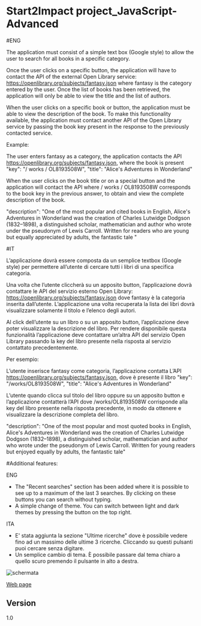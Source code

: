 # Start2Impact project_JavaScript-Advanced 

#ENG

The application must consist of a simple text box (Google style) to allow the user to search for all books in a specific category.

Once the user clicks on a specific button, the application will have to contact the API of the external Open Library service: https://openlibrary.org/subjects/fantasy.json where fantasy is the category entered by the user. Once the list of books has been retrieved, the application will only be able to view the title and the list of authors.

When the user clicks on a specific book or button, the application must be able to view the description of the book. To make this functionality available, the application must contact another API of the Open Library service by passing the book key present in the response to the previously contacted service.

Example:

The user enters fantasy as a category, the application contacts the API https://openlibrary.org/subjects/fantasy.json, where the book is present
"key": "/ works / OL8193508W",
"title": "Alice's Adventures in Wonderland"

When the user clicks on the book title or on a special button and the application will contact the API where / works / OL8193508W corresponds to the book key in the previous answer, to obtain and view the complete description of the book.

"description": "One of the most popular and cited books in English, Alice's Adventures in Wonderland was the creation of Charles Lutwidge Dodgson (1832–1898), a distinguished scholar, mathematician and author who wrote under the pseudonym of Lewis Carroll. Written for readers who are young but equally appreciated by adults, the fantastic tale "



#IT

L’applicazione dovrà essere composta da un semplice textbox (Google style) per permettere all’utente di cercare tutti i libri di una specifica categoria.

Una volta che l’utente cliccherà su un apposito button, l’applicazione dovrà contattare le API del servizio esterno Open Library: https://openlibrary.org/subjects/fantasy.json dove fantasy è la categoria inserita dall’utente. L’applicazione una volta recuperata la lista dei libri dovrà visualizzare solamente il titolo e l’elenco degli autori.

Al click dell’utente su un libro o su un apposito button, l’applicazione deve poter visualizzare la descrizione del libro. Per rendere disponibile questa funzionalità l’applicazione deve contattare un’altra API del servizio Open Library passando la key del libro presente nella risposta al servizio contattato precedentemente.

Per esempio:

L’utente inserisce fantasy come categoria, l’applicazione contatta L’API https://openlibrary.org/subjects/fantasy.json, dove è presente il libro
"key": "/works/OL8193508W",
"title": "Alice's Adventures in Wonderland"

L’utente quando clicca sul titolo del libro oppure su un apposito button e l’applicazione contatterà l’API dove /works/OL8193508W corrisponde alla key del libro presente nella risposta precedente, in modo da ottenere e visualizzare la descrizione completa del libro. 

"description": "One of the most popular and most quoted books in English, Alice's Adventures in Wonderland was the creation of Charles Lutwidge Dodgson (1832–1898), a distinguished scholar, mathematician and author who wrote under the pseudonym of Lewis Carroll. Written for young readers but enjoyed equally by adults, the fantastic tale"

#Additional features:

ENG

- The "Recent searches" section has been added where it is possible to see up to a maximum of the last 3 searches. By clicking on these buttons you can search without typing.
- A simple change of theme. You can switch between light and dark themes by pressing the button on the top right.


ITA

- E' stata aggiunta la sezione "Ultime ricerche" dove è possibile vedere fino ad un massimo delle ultime 3 ricerche. Cliccando su questi pulsanti puoi cercare senza digitare.
- Un semplice cambio di tema. È possibile passare dal tema chiaro a quello scuro premendo il pulsante in alto a destra.


![schermata](https://user-images.githubusercontent.com/85701416/147369592-191c3357-1221-4b26-bc88-e50642a5dfce.png)

[Web page](https://bookslibrarywebsite.netlify.app/)

## Version

1.0
